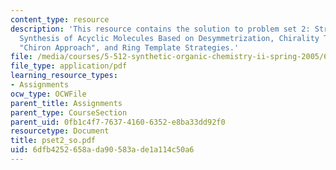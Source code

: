 ```yaml
---
content_type: resource
description: 'This resource contains the solution to problem set 2: Strategies for
  Synthesis of Acyclic Molecules Based on Desymmetrization, Chirality Transfer, the
  "Chiron Approach", and Ring Template Strategies.'
file: /media/courses/5-512-synthetic-organic-chemistry-ii-spring-2005/6dfb4252658ada90583ade1a114c50a6_pset2_so.pdf
file_type: application/pdf
learning_resource_types:
- Assignments
ocw_type: OCWFile
parent_title: Assignments
parent_type: CourseSection
parent_uid: 0fb1c4f7-7637-4160-6352-e8ba33dd92f0
resourcetype: Document
title: pset2_so.pdf
uid: 6dfb4252-658a-da90-583a-de1a114c50a6
---
```

